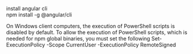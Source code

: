 install angular cli   
  npm install -g @angular/cli

On Windows client computers, the execution of PowerShell scripts is disabled by default. To allow the execution of PowerShell scripts, which is needed for npm global binaries, you must set the following
  Set-ExecutionPolicy -Scope CurrentUser -ExecutionPolicy RemoteSigned
